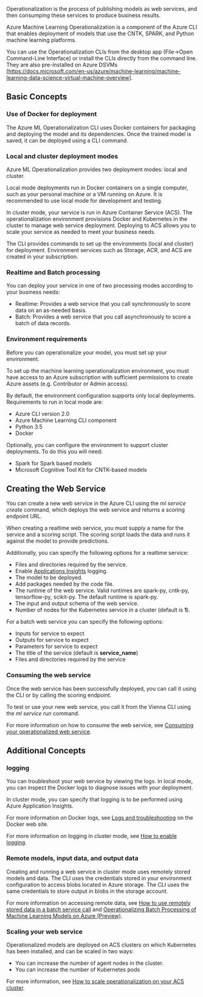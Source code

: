 Operationalization is the process of publishing models as web services, and then consumping these services to produce business results.

Azure Machine Learning Operationalization is a component of the Azure CLI that enables deployment of models that use the CNTK, SPARK, and Python machine learning platforms.

You can use the Operationalization CLIs from the desktop app (File->Open Command-Line Interface) or install the CLIs directly from the command line. They are also pre-installed on Azure DSVMs [https://docs.microsoft.com/en-us/azure/machine-learning/machine-learning-data-science-virtual-machine-overview].

## Basic Concepts

### Use of Docker for deployment

The Azure ML Operationalization CLI uses Docker containers for packaging and deploying the model and its dependencies. Once the trained model is saved, it can be deployed using a CLI command. 

### Local and cluster deployment modes 

Azure ML Operationalization provides two deployment modes: local and cluster.

Local mode deployments run in Docker containers on a single computer, such as your personal machine or a VM running on Azure. It is recommended to use local mode for development and testing.

In cluster mode, your service is run in Azure Container Service (ACS). The operationalization environment provisions Docker and Kubernetes in the cluster to manage web service deployment. Deploying to ACS allows you to scale your service as needed to meet your business needs.

The CLI provides commands to set up the environments (local and cluster) for deployment. Environment services such as Storage, ACR, and ACS are created in your subscription.

### Realtime and Batch processing 

You can deploy your service in one of two processing modes according to your business needs:

* Realtime: Provides a web service that you call synchronously to score data on an as-needed basis.
* Batch: Provides a web service that you call asynchronously to score a batch of data records.

### Environment requirements

Before you can operationalize your model, you must set up your environment. 

To set up the machine learning operationalization environment, you must have access to an Azure subscription with sufficient permissions to create Azure assets (e.g. Contributor or Admin access).

By default, the environment configuration supports only local deployments. Requirements to run in local mode are:

* Azure CLI version 2.0
* Azure Machine Learning CLI component
* Python 3.5
* Docker

Optionally, you can configure the environment to support cluster deployments. To do this you will need:

* Spark for Spark based models
* Microsoft Cognitive Tool Kit for CNTK-based models

## Creating the Web Service

You can create a new web service in the Azure CLI using the *ml service create* command, which deploys the web service and returns a scoring endpoint URL.

When creating a realtime web service, you must supply a name for the service and a scoring script. The scoring script loads the data and runs it against the model to provide predictions.

Additionally, you can specify the following options for a realtime service:

* Files and directories required by the service. 
* Enable [Applications Insights](https://docs.microsoft.com/en-us/azure/application-insights/) logging.
* The model to be deployed.
* Add packages needed by the code file.
* The runtime of the web service. Valid runtimes are spark-py, cntk-py, tensorflow-py, scikit-py. The default runtime is spark-py.
* The input and output schema of the web service.
* Number of nodes for the Kubernetes service in a cluster (default is **1**).

For a batch web service you can specify the following options:

* Inputs for service to expect
* Outputs for service to expect
* Parameters for service to expect
* The title of the service (default is **service_name**)
* Files and directories required by the service

### Consuming the web service

Once the web service has been successfully deployed, you can call it using the CLI or by calling the scoring endpoint.

To test or use your new web service, you call it from the Vienna CLI using the *ml service run* command.

For more information on how to consume the web service, see [Consuming your operationalized web service](consume-web-service.md).

## Additional Concepts				
	
### logging
You can troubleshoot your web service by viewing the logs. In local mode, you can inspect the Docker logs to diagnose issues with your deployment.

In cluster mode, you can specify that logging is to be performed using Azure Application Insights.

For more information on Docker logs, see [Logs and troubleshooting](https://docs.docker.com/docker-for-windows/troubleshoot/) on the Docker web site.

For more information on logging in cluster mode, see [How to enable logging](how-to-enable-logging.md).

### Remote models, input data, and output data

Creating and running a web service in cluster mode uses remotely stored models and data. The CLI uses the credentials stored in your environment configuration to access blobs located in Azure storage. The CLI uses the same credentials to store output in blobs in the storage account.

For more information on accessing remote data, see [How to use remotely stored data in a batch service call](how-to-use-remotely-stored-data-in-batch.md) and [Operationalizing Batch Processing of Machine Learning Models on Azure (Preview)](batch-processing.md).

### Scaling your web service

Operationalized models are deployed on ACS clusters on which Kubernetes has been installed, and can be scaled in two ways:

* You can increase the number of agent nodes in the cluster.
* You can increase the number of Kubernetes pods

For more information, see [How to scale operationalization on your ACS cluster](how-to-scale.md).
